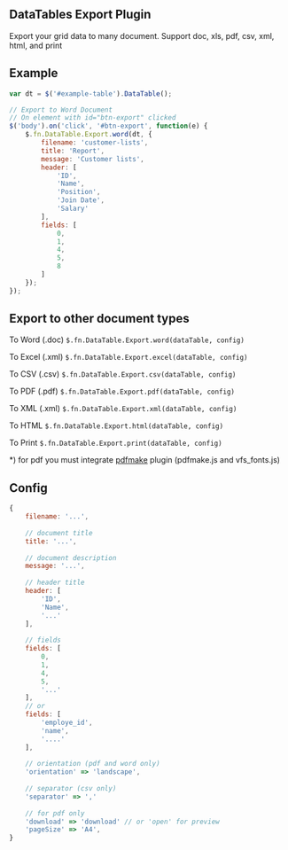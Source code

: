 ## DataTables Export Plugin


Export your grid data to many document. 
Support doc, xls, pdf, csv, xml, html, and print

## Example

```javascript
var dt = $('#example-table').DataTable();

// Export to Word Document
// On element with id="btn-export" clicked
$('body').on('click', '#btn-export', function(e) {
    $.fn.DataTable.Export.word(dt, {
        filename: 'customer-lists',
        title: 'Report',
        message: 'Customer lists',
        header: [
        	'ID',
        	'Name',
        	'Position',
        	'Join Date',
        	'Salary'
        ],
        fields: [
        	0,
        	1,
        	4,
        	5,
        	8
        ]
    });
});

```

## Export to other document types


To Word (.doc) `$.fn.DataTable.Export.word(dataTable, config)`

To Excel (.xml) `$.fn.DataTable.Export.excel(dataTable, config)`

To CSV (.csv) `$.fn.DataTable.Export.csv(dataTable, config)`

To PDF (.pdf) `$.fn.DataTable.Export.pdf(dataTable, config)`

To XML (.xml) `$.fn.DataTable.Export.xml(dataTable, config)`

To HTML `$.fn.DataTable.Export.html(dataTable, config)`

To Print `$.fn.DataTable.Export.print(dataTable, config)`

*) for pdf you must integrate [pdfmake](http://pdfmake.org) plugin (pdfmake.js and vfs_fonts.js)

## Config

```javascript
{
    filename: '...',
    
    // document title
    title: '...',
    
    // document description
    message: '...',
    
    // header title
    header: [
        'ID',
        'Name',
        '...'
    ],
    
    // fields
    fields: [
    	0,
    	1,
    	4,
    	5,
    	'...'
    ],
    // or
    fields: [
    	'employe_id',
    	'name',
    	'....'    	
    ],
    
    // orientation (pdf and word only)
    'orientation' => 'landscape',
    
    // separator (csv only)
    'separator' => ','
    
    // for pdf only
    'download' => 'download' // or 'open' for preview
    'pageSize' => 'A4',
}

```
